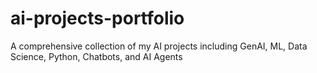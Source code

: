 # ai-projects-portfolio
A comprehensive collection of my AI projects including GenAI, ML, Data Science, Python, Chatbots, and AI Agents
